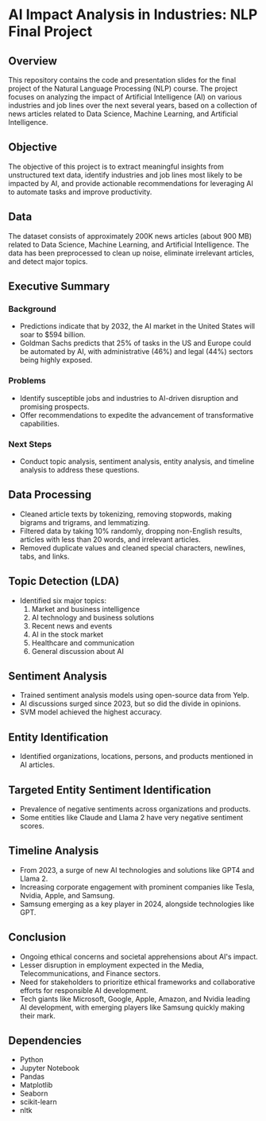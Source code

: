 # AI Impact Analysis in Industries: NLP Final Project

## Overview
This repository contains the code and presentation slides for the final project of the Natural Language Processing (NLP) course. The project focuses on analyzing the impact of Artificial Intelligence (AI) on various industries and job lines over the next several years, based on a collection of news articles related to Data Science, Machine Learning, and Artificial Intelligence.

## Objective
The objective of this project is to extract meaningful insights from unstructured text data, identify industries and job lines most likely to be impacted by AI, and provide actionable recommendations for leveraging AI to automate tasks and improve productivity.

## Data
The dataset consists of approximately 200K news articles (about 900 MB) related to Data Science, Machine Learning, and Artificial Intelligence. The data has been preprocessed to clean up noise, eliminate irrelevant articles, and detect major topics.

## Executive Summary
### Background
- Predictions indicate that by 2032, the AI market in the United States will soar to $594 billion.
- Goldman Sachs predicts that 25% of tasks in the US and Europe could be automated by AI, with administrative (46%) and legal (44%) sectors being highly exposed.

### Problems
- Identify susceptible jobs and industries to AI-driven disruption and promising prospects.
- Offer recommendations to expedite the advancement of transformative capabilities.

### Next Steps
- Conduct topic analysis, sentiment analysis, entity analysis, and timeline analysis to address these questions.

## Data Processing
- Cleaned article texts by tokenizing, removing stopwords, making bigrams and trigrams, and lemmatizing.
- Filtered data by taking 10% randomly, dropping non-English results, articles with less than 20 words, and irrelevant articles.
- Removed duplicate values and cleaned special characters, newlines, tabs, and links.

## Topic Detection (LDA)
- Identified six major topics:
  1. Market and business intelligence
  2. AI technology and business solutions
  3. Recent news and events
  4. AI in the stock market
  5. Healthcare and communication
  6. General discussion about AI

## Sentiment Analysis
- Trained sentiment analysis models using open-source data from Yelp.
- AI discussions surged since 2023, but so did the divide in opinions.
- SVM model achieved the highest accuracy.

## Entity Identification
- Identified organizations, locations, persons, and products mentioned in AI articles.

## Targeted Entity Sentiment Identification
- Prevalence of negative sentiments across organizations and products.
- Some entities like Claude and Llama 2 have very negative sentiment scores.

## Timeline Analysis
- From 2023, a surge of new AI technologies and solutions like GPT4 and Llama 2.
- Increasing corporate engagement with prominent companies like Tesla, Nvidia, Apple, and Samsung.
- Samsung emerging as a key player in 2024, alongside technologies like GPT.

## Conclusion
- Ongoing ethical concerns and societal apprehensions about AI's impact.
- Lesser disruption in employment expected in the Media, Telecommunications, and Finance sectors.
- Need for stakeholders to prioritize ethical frameworks and collaborative efforts for responsible AI development.
- Tech giants like Microsoft, Google, Apple, Amazon, and Nvidia leading AI development, with emerging players like Samsung quickly making their mark.


## Dependencies
- Python
- Jupyter Notebook
- Pandas
- Matplotlib
- Seaborn
- scikit-learn
- nltk
